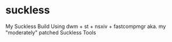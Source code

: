 # suckless
My Suckless Build Using dwm + st + nsxiv + fastcompmgr aka. my "moderately" patched Suckless Tools
